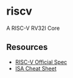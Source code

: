# riscv
A RISC-V RV32I Core

## Resources
- [RISC-V Official Spec](https://riscv.org/technical/specifications/)
- [ISA Cheat Sheet](https://www.cs.sfu.ca/~ashriram/Courses/CS295/assets/notebooks/RISCV/RISCV_CARD.pdf)
